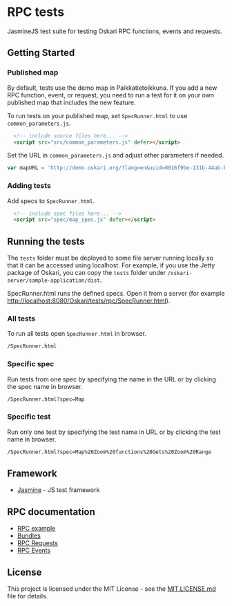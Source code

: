 # RPC tests

JasmineJS test suite for testing Oskari RPC functions, events and requests.

## Getting Started

### Published map

By default, tests use the demo map in Paikkatietoikkuna. If you add a new RPC function, event, or request, you need to run a test for it on your own published map that includes the new feature.

To run tests on your published map, set `SpecRunner.html` to use `common_parameters.js`.

``` html
  <!-- include source files here... -->
  <script src="src/common_parameters.js" defer></script>
```

Set the URL in `common_parameters.js` and adjust other parameters if needed.

``` javascript
var mapURL = 'http://demo.oskari.org/?lang=en&uuid=8016f9be-131b-44ab-bcee-5055628dbd42'
```

### Adding tests

Add specs to `SpecRunner.html`.

``` html
  <!-- include spec files here... -->
  <script src="spec/map_spec.js" defer></script>
```

## Running the tests

The `tests` folder must be deployed to some file server running locally so that it can be accessed using localhost. For example, if you use the Jetty package of Oskari, you can copy the `tests` folder under `/oskari-server/sample-application/dist`.

SpecRunner.html runs the defined specs. Open it from a server (for example [http://localhost:8080/Oskari/tests/rpc/SpecRunner.html](http://localhost:8080/Oskari/tests/rpc/SpecRunner.html)).

### All tests

To run all tests open `SpecRunner.html` in browser.

``` bash
/SpecRunner.html
```

### Specific spec

Run tests from one spec by specifying the name in the URL or by clicking the spec name in browser.

``` bash
/SpecRunner.html?spec=Map
```

### Specific test

Run only one test by specifying the test name in URL or by clicking the test name in browser.

``` bash
/SpecRunner.html?spec=Map%20Zoom%20functions%20Gets%20Zoom%20Range
```

## Framework

* [Jasmine](https://jasmine.github.io/) - JS test framework

## RPC documentation

* [RPC example](https://www.oskari.org/examples/rpc-api/)
* [Bundles](https://www.oskari.org/documentation/api/bundles)
* [RPC Requests](https://www.oskari.org/documentation/api/requests)
* [RPC Events](https://www.oskari.org/documentation/api/events)

## License

This project is licensed under the MIT License - see the [MIT.LICENSE.md](MIT.LICENSE.md) file for details.
